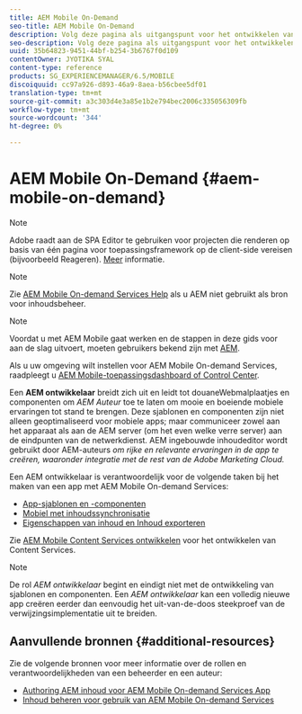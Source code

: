 ```yaml
---
title: AEM Mobile On-Demand
seo-title: AEM Mobile On-Demand
description: Volg deze pagina als uitgangspunt voor het ontwikkelen van de app On-Demand Services met AEM (Adobe Experience Manager). De pagina behandelt de onderwerpen die relevant zijn voor een ontwikkelaar van een app.
seo-description: Volg deze pagina als uitgangspunt voor het ontwikkelen van de app On-Demand Services met AEM (Adobe Experience Manager). De pagina behandelt de onderwerpen die relevant zijn voor een ontwikkelaar van een app.
uuid: 35b64823-9451-44bf-b254-3b6767f0d109
contentOwner: JYOTIKA SYAL
content-type: reference
products: SG_EXPERIENCEMANAGER/6.5/MOBILE
discoiquuid: cc97a926-d893-46a9-8aea-b56cbee5df01
translation-type: tm+mt
source-git-commit: a3c303d4e3a85e1b2e794bec2006c335056309fb
workflow-type: tm+mt
source-wordcount: '344'
ht-degree: 0%

---
```



# AEM Mobile On-Demand {#aem-mobile-on-demand}

>[!NOTE]
>
>Adobe raadt aan de SPA Editor te gebruiken voor projecten die renderen op basis van één pagina voor toepassingsframework op de client-side vereisen (bijvoorbeeld Reageren). [Meer](/help/sites-developing/spa-overview.md) informatie.

>[!NOTE]
>
>Zie [AEM Mobile On-demand Services Help](https://helpx.adobe.com/digital-publishing-solution/topics.html) als u AEM niet gebruikt als bron voor inhoudsbeheer.

>[!NOTE]
>
>Voordat u met AEM Mobile gaat werken en de stappen in deze gids voor aan de slag uitvoert, moeten gebruikers bekend zijn met [AEM](/help/sites-deploying/deploy.md).
>
>Als u uw omgeving wilt instellen voor AEM Mobile On-demand Services, raadpleegt u [AEM Mobile-toepassingsdashboard of Control Center](/help/mobile/mobile-apps-ondemand-application-dashboard.md).

Een **AEM ontwikkelaar** breidt zich uit en leidt tot douaneWebmalplaatjes en componenten om *AEM Auteur* toe te laten om mooie en boeiende mobiele ervaringen tot stand te brengen. Deze sjablonen en componenten zijn niet alleen geoptimaliseerd voor mobiele apps; maar communiceer zowel aan het apparaat als aan de AEM server (om het even welke verre server) aan de eindpunten van de netwerkdienst. AEM ingebouwde inhoudeditor wordt gebruikt door AEM-auteurs *om rijke en relevante ervaringen in de app te creëren, waaronder integratie met de rest van de Adobe Marketing Cloud.*

Een AEM ontwikkelaar is verantwoordelijk voor de volgende taken bij het maken van een app met AEM Mobile On-demand Services:

* [App-sjablonen en -componenten](/help/mobile/app-templates-and-components1.md)
* [Mobiel met inhoudssynchronisatie](/help/mobile/mobile-ondemand-contentsync.md)
* [Eigenschappen van inhoud en Inhoud exporteren](/help/mobile/on-demand-content-properties-exporting.md)

Zie [AEM Mobile Content Services ontwikkelen](//help/mobile/developing-content-services.md) voor het ontwikkelen van Content Services.

>[!NOTE]
>
>De rol *AEM ontwikkelaar* begint en eindigt niet met de ontwikkeling van sjablonen en componenten. Een *AEM ontwikkelaar* kan een volledig nieuwe app creëren eerder dan eenvoudig het uit-van-de-doos steekproef van de verwijzingsimplementatie uit te breiden.

## Aanvullende bronnen {#additional-resources}

Zie de volgende bronnen voor meer informatie over de rollen en verantwoordelijkheden van een beheerder en een auteur:

* [Authoring AEM inhoud voor AEM Mobile On-demand Services App](/help/mobile/mobile-apps-ondemand.md)
* [Inhoud beheren voor gebruik van AEM Mobile On-demand Services](/help/mobile/aem-mobile.md)

